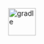 <!-- SVG version -->
<img alt="gradle" height="56" src="https://cdn.jsdelivr.net/npm/@intergrav/devins-badges@3/assets/cozy/built-with/gradle_vector.svg">

